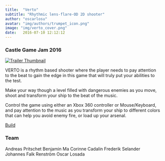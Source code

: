 ```yaml
---
title:  "Verto"
subtitle: "Rhythmic lens-flare-OD 2D shooter"
author: "oscarlosu"
avatar: "img/authors/trumpet_icon.png"
image: "img/verto_cover.png"
date:   2016-07-10 12:12:12
---
```


### Castle Game Jam 2016

[![Trailer Thumbnail](https://i.ytimg.com/vi/GLCpNcyudvk/2.jpg?time=1473803856344)](https://youtu.be/GLCpNcyudvk)

VERTO is a rhythm based shooter where the player needs to pay attention to the beat to gain the edge in this game that will truly put your abilities to the test.

Make your way though a level filled with dangerous enemies as you move, shoot and transform your ship to the beat of the music.

Control the game using either an Xbox 360 controller or Mouse/Keyboard, and pay attention to the music as you transform your ship to different colors that can help you avoid enemy fire, or load up your arsenal.

[Build](https://drive.google.com/open?id=0BwNZ_KkAVmdRcHFCUFY4dnBJcUE)

### Team

Andreas Pritschet
Benjamin Ma
Corinne Cadalin
Frederik Selander
Johannes Falk Renström
Oscar Losada

